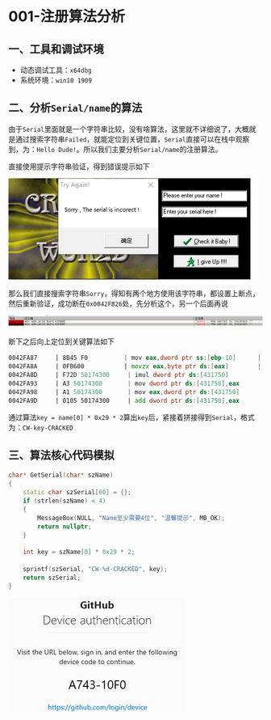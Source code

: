 # 001-注册算法分析

## 一、工具和调试环境

- 动态调试工具：`x64dbg`
- 系统环境：`win10 1909`

## 二、分析`Serial/name`的算法

由于`Serial`里面就是一个字符串比较，没有啥算法，这里就不详细说了，大概就是通过搜索字符串`Failed`，就能定位到关键位置，`Serial`直接可以在栈中观察到，为：`Hello Dude!`。所以我们主要分析`Serial/name`的注册算法。

直接使用提示字符串验证，得到错误提示如下

![image-20230107145603044](assets/001-01.png)

那么我们直接搜索字符串`Sorry`，得知有两个地方使用该字符串，都设置上断点，然后重新验证，成功断在`0x0042F826`处，先分析这个，另一个后面再说

![image-20230107145900495](assets/001-02.png)

断下之后向上定位到关键算法如下

```asm
0042FA87     | 8B45 F0    		| mov eax,dword ptr ss:[ebp-10]      | [ebp-10]:"Please enter your name !" ; 获取name首地址
0042FA8A     | 0FB600     		| movzx eax,byte ptr ds:[eax]        | ; eax = name[0] 取出name的第一个字符存放在eax中
0042FA8D     | F72D 50174300     | imul dword ptr ds:[431750]         | 00431750:L")"  ; ")" aiscii码为 0x29  eax = name[0] * 0x29
0042FA93     | A3 50174300       | mov dword ptr ds:[431750],eax      | ; key = name[0] * 0x29
0042FA98     | A1 50174300       | mov eax,dword ptr ds:[431750]      | ; 
0042FA9D     | 0105 50174300     | add dword ptr ds:[431750],eax      |	; key = name[0] * 0x29 * 2
```

通过算法`key = name[0] * 0x29 * 2`算出`key`后，紧接着拼接得到`Serial`，格式为：`CW-key-CRACKED`

## 三、算法核心代码模拟

```c++
char* GetSerial(char* szName)
{
	static char szSerial[60] = {};
	if (strlen(szName) < 4)
	{
		MessageBox(NULL, "Name至少需要4位", "温馨提示", MB_OK);
		return nullptr;
	}

	int key = szName[0] * 0x29 * 2;
	
	sprintf(szSerial, "CW-%d-CRACKED", key);
	return szSerial;
}
```

![image-20230214144229754](assets/image-20230214144229754.png)
